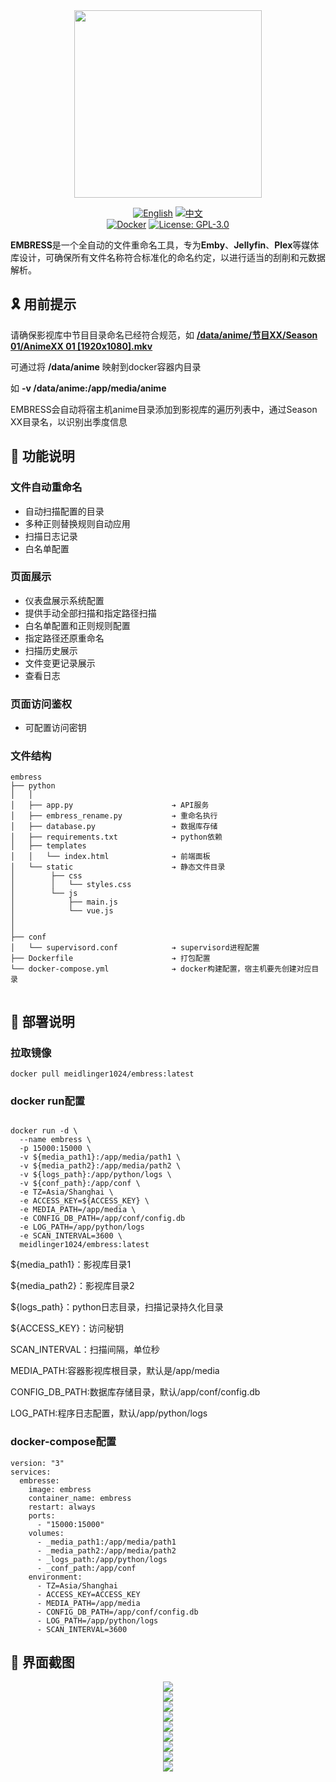 <div align="center">
 <img width="300" src="./docs/imgs/logo.svg"/>
</div>

<div align="center">

[![English](https://img.shields.io/badge/English-README-blue)](README_EN.md)
[![中文](https://img.shields.io/badge/中文-README-red)](README.md)
<br>
[![Docker](https://img.shields.io/badge/-Docker-2496ED?style=flat-square&logo=docker&logoColor=white)](https://hub.docker.com/r/meidlinger1024/embress)
[![License: GPL-3.0](https://img.shields.io/badge/License-GPL%203.0-4CAF50?style=flat-square)](LICENSE)
</div>


**EMBRESS**是一个全自动的文件重命名工具，专为**Emby**、**Jellyfin**、**Plex**等媒体库设计，可确保所有文件名称符合标准化的命名约定，以进行适当的刮削和元数据解析。

## 🎗️ 用前提示

请确保影视库中节目目录命名已经符合规范，如 [**/data/anime/节目XX/Season 01/AnimeXX 01 [1920x1080].mkv**](https://emby.media/support/articles/TV-Naming.html)

可通过将 **/data/anime** 映射到docker容器内目录

如 **-v /data/anime:/app/media/anime**

EMBRESS会自动将宿主机anime目录添加到影视库的遍历列表中，通过Season XX目录名，以识别出季度信息

## 🔰 功能说明


### 文件自动重命名

- 自动扫描配置的目录
- 多种正则替换规则自动应用
- 扫描日志记录
- 白名单配置


### 页面展示

- 仪表盘展示系统配置
- 提供手动全部扫描和指定路径扫描
- 白名单配置和正则规则配置
- 指定路径还原重命名
- 扫描历史展示
- 文件变更记录展示
- 查看日志


### 页面访问鉴权

- 可配置访问密钥

### 文件结构

```
embress
├── python
│   │ 
│   ├── app.py                      ➔ API服务
│   ├── embress_rename.py           ➔ 重命名执行
│   ├── database.py                 ➔ 数据库存储
│   ├── requirements.txt            ➔ python依赖
│   ├── templates
│   │   └── index.html              ➔ 前端面板
│   └── static                      ➔ 静态文件目录
│        ├── css
│        │   └── styles.css
│        └── js
│            ├── main.js
│            └── vue.js
│     
│     
├── conf
│   └── supervisord.conf            ➔ supervisord进程配置
├── Dockerfile                      ➔ 打包配置
└── docker-compose.yml              ➔ docker构建配置，宿主机要先创建对应目录
  
```

## 🐳 部署说明


### 拉取镜像

```
docker pull meidlinger1024/embress:latest
```
### docker run配置

```

docker run -d \
  --name embress \
  -p 15000:15000 \
  -v ${media_path1}:/app/media/path1 \
  -v ${media_path2}:/app/media/path2 \
  -v ${logs_path}:/app/python/logs \
  -v ${conf_path}:/app/conf \
  -e TZ=Asia/Shanghai \
  -e ACCESS_KEY=${ACCESS_KEY} \
  -e MEDIA_PATH=/app/media \
  -e CONFIG_DB_PATH=/app/conf/config.db
  -e LOG_PATH=/app/python/logs
  -e SCAN_INTERVAL=3600 \
  meidlinger1024/embress:latest
```

${media_path1}：影视库目录1

${media_path2}：影视库目录2

${logs_path}：python日志目录，扫描记录持久化目录

${ACCESS_KEY}：访问秘钥

SCAN_INTERVAL：扫描间隔，单位秒

MEDIA_PATH:容器影视库根目录，默认是/app/media

CONFIG_DB_PATH:数据库存储目录，默认/app/conf/config.db

LOG_PATH:程序日志配置，默认/app/python/logs

### docker-compose配置
```
version: "3"
services:
  embresse:
    image: embress
    container_name: embress
    restart: always
    ports:
      - "15000:15000"
    volumes:
      - _media_path1:/app/media/path1
      - _media_path2:/app/media/path2
      - _logs_path:/app/python/logs
      - _conf_path:/app/conf
    environment:
      - TZ=Asia/Shanghai
      - ACCESS_KEY=ACCESS_KEY
      - MEDIA_PATH=/app/media
      - CONFIG_DB_PATH=/app/conf/config.db
      - LOG_PATH=/app/python/logs
      - SCAN_INTERVAL=3600
```

## 🧩 界面截图

<div align="center">
 <img src="./docs/screenshots/1.png"/>
</div>
<div align="center">
 <img src="./docs/screenshots/1.5.png"/>
</div>
<div align="center">
 <img src="./docs/screenshots/1.6.png"/>
</div>
<div align="center">
 <img src="./docs/screenshots/1.7.png"/>
</div>
<div align="center">
 <img src="./docs/screenshots/1.8.png"/>
</div>
<div align="center">
 <img src="./docs/screenshots/2.png"/>
</div>
<div align="center">
 <img src="./docs/screenshots/3.png"/>
</div>
<div align="center">
 <img src="./docs/screenshots/4.png"/>
</div>
<div align="center">
 <img src="./docs/screenshots/5.png"/>
</div>
